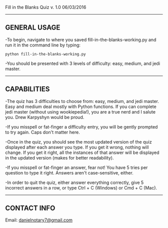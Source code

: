 Fill in the Blanks Quiz v. 1.0 06/03/2016

-------------
GENERAL USAGE
-------------

-To begin, navigate to where you saved fill-in-the-blanks-working.py and
run it in the command line by typing:
<pre><code>python fill-in-the-blanks-working.py
</pre></code>
-You should be presented with 3 levels of difficulty: easy, medium, and
jedi master.

------------
CAPABILITIES
------------

-The quiz has 3 difficulties to choose from: easy, medium, and jedi 
master. Easy and medium deal mostly with Python functions. If you can 
complete jedi master (without using wookiepedia!), you are a true nerd 
and I salute you. Drew Karpyshyn would be proud.

-If you misspell or fat-finger a difficulty entry, you will be gently
prompted to try again. Caps don't matter here.

-Once in the quiz, you should see the most updated version of the quiz
displayed after each answer you type. If you get it wrong, nothing will
change. If you get it right, all the instances of that answer will be
displayed in the updated version (makes for better readability).

-If you misspell or fat-finger an answer, fear not! You have 5 tries per
question to type it right. Answers aren't case-sensitive, either.

-In order to quit the quiz, either answer everything correctly, give 5
incorrect answers in a row, or type Ctrl + C (Windows) or Cmd + C (Mac).

------------
CONTACT INFO
------------

Email: danielnotary7@gmail.com
